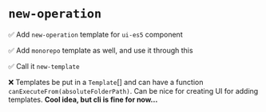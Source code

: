 # `new-operation`

✅ Add `new-operation` template for `ui-es5` component

✅ Add `monorepo` template as well, and use it through this

✅ Call it `new-template`

❌ Templates be put in a `Template`[] and can have a function `canExecuteFrom(absoluteFolderPath)`. Can be nice for creating UI for adding templates. **Cool idea, but cli is fine for now...**
